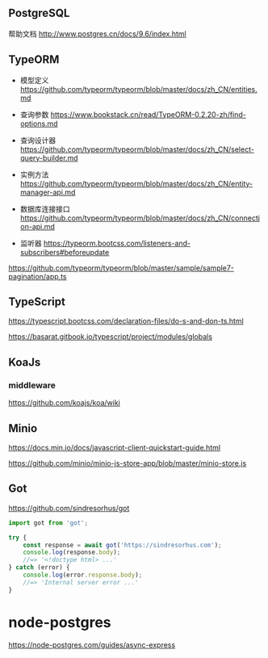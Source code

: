 ## PostgreSQL
帮助文档 http://www.postgres.cn/docs/9.6/index.html


## TypeORM

* 模型定义
 https://github.com/typeorm/typeorm/blob/master/docs/zh_CN/entities.md

* 查询参数
 https://www.bookstack.cn/read/TypeORM-0.2.20-zh/find-options.md

* 查询设计器
 https://github.com/typeorm/typeorm/blob/master/docs/zh_CN/select-query-builder.md

* 实例方法
 https://github.com/typeorm/typeorm/blob/master/docs/zh_CN/entity-manager-api.md

* 数据库连接接口
 https://github.com/typeorm/typeorm/blob/master/docs/zh_CN/connection-api.md

* 监听器
 https://typeorm.bootcss.com/listeners-and-subscribers#beforeupdate

 https://github.com/typeorm/typeorm/blob/master/sample/sample7-pagination/app.ts

 ## TypeScript
 https://typescript.bootcss.com/declaration-files/do-s-and-don-ts.html

 https://basarat.gitbook.io/typescript/project/modules/globals

 ## KoaJs
 ### middleware
 https://github.com/koajs/koa/wiki

 ## Minio

 https://docs.min.io/docs/javascript-client-quickstart-guide.html

 https://github.com/minio/minio-js-store-app/blob/master/minio-store.js


## Got
https://github.com/sindresorhus/got

```js
import got from 'got';

try {
	const response = await got('https://sindresorhus.com');
	console.log(response.body);
	//=> '<!doctype html> ...'
} catch (error) {
	console.log(error.response.body);
	//=> 'Internal server error ...'
}
```



# node-postgres
https://node-postgres.com/guides/async-express